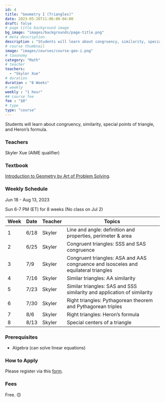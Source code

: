 ```yaml
---
id: 4
title: "Geometry I (Triangles)"
date: 2023-05-26T11:06:00-04:00
draft: false
# page title background image
bg_image: "images/backgrounds/page-title.png"
# meta description
description : "Students will learn about congruency, similarity, special points of triangle, and Heron’s formula."
# course thumbnail
image: "images/courses/course-geo-i.png"
# taxonomy
category: "Math"
# teacher
teachers:
  - "Skyler Xue"
# duration
duration : "8 Weeks"
# weekly
weekly : "1 hour"
## course fee
fee : "$0"
# type
type: "course"
---
```


Students will learn about congruency, similarity, special points of triangle, and Heron’s formula.

### Teachers

Skyler Xue (AIME qualifier)

### Textbook

[Introduction to Geometry by Art of Problem Solving](https://artofproblemsolving.com/store/item/intro-geometry).

### Weekly Schedule

Jun 18 - Aug 13, 2023

Sun 6-7 PM (ET) for 8 weeks (No class on Jul 2)

|Week | Date   |  Teacher   |  Topics
|-----|--------|------------|----------
|1    | 6/18   |  Skyler    |  Line and angle: definition and properties, perimeter & area
|2    | 6/25   |  Skyler    |  Congruent triangles: SSS and SAS congruence
|3    | 7/9    |  Skyler    |  Congruent triangles: ASA and AAS congruence and isosceles and equilateral triangles
|4    | 7/16   |  Skyler    |  Similar triangles: AA similarity
|5    | 7/23   |  Skyler    |  Similar triangles: SAS and SSS similarity and application of similarity
|6    | 7/30   |  Skyler    |  Right triangles: Pythagorean theorem and Pythagorean triples
|7    | 8/6    |  Skyler    |  Right triangles: Heron’s formula
|8    | 8/13   |  Skyler    |  Special centers of a triangle

### Prerequisites

* Algebra (can solve linear equations)

### How to Apply

Please register via this [form](https://google.com).

### Fees

Free. 😊
